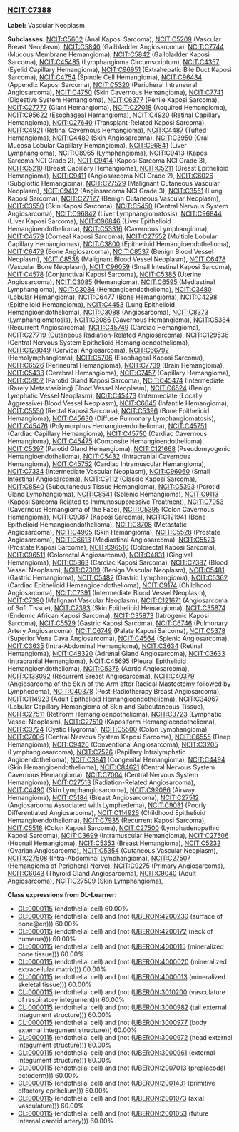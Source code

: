
### [NCIT:C7388](http://purl.obolibrary.org/obo/NCIT_C7388)
**Label:** Vascular Neoplasm

**Subclasses:** [NCIT:C5602](http://purl.obolibrary.org/obo/NCIT_C5602) (Anal Kaposi Sarcoma), [NCIT:C5209](http://purl.obolibrary.org/obo/NCIT_C5209) (Vascular Breast Neoplasm), [NCIT:C5840](http://purl.obolibrary.org/obo/NCIT_C5840) (Gallbladder Angiosarcoma), [NCIT:C7744](http://purl.obolibrary.org/obo/NCIT_C7744) (Mucous Membrane Hemangioma), [NCIT:C5842](http://purl.obolibrary.org/obo/NCIT_C5842) (Gallbladder Kaposi Sarcoma), [NCIT:C45485](http://purl.obolibrary.org/obo/NCIT_C45485) (Lymphangioma Circumscriptum), [NCIT:C4357](http://purl.obolibrary.org/obo/NCIT_C4357) (Eyelid Capillary Hemangioma), [NCIT:C96951](http://purl.obolibrary.org/obo/NCIT_C96951) (Extrahepatic Bile Duct Kaposi Sarcoma), [NCIT:C4754](http://purl.obolibrary.org/obo/NCIT_C4754) (Spindle Cell Hemangioma), [NCIT:C96434](http://purl.obolibrary.org/obo/NCIT_C96434) (Appendix Kaposi Sarcoma), [NCIT:C5320](http://purl.obolibrary.org/obo/NCIT_C5320) (Peripheral Intraneural Angiosarcoma), [NCIT:C4750](http://purl.obolibrary.org/obo/NCIT_C4750) (Skin Cavernous Hemangioma), [NCIT:C7741](http://purl.obolibrary.org/obo/NCIT_C7741) (Digestive System Hemangioma), [NCIT:C6377](http://purl.obolibrary.org/obo/NCIT_C6377) (Penile Kaposi Sarcoma), [NCIT:C27777](http://purl.obolibrary.org/obo/NCIT_C27777) (Giant Hemangioma), [NCIT:C27018](http://purl.obolibrary.org/obo/NCIT_C27018) (Acquired Hemangioma), [NCIT:C95622](http://purl.obolibrary.org/obo/NCIT_C95622) (Esophageal Hemangioma), [NCIT:C4920](http://purl.obolibrary.org/obo/NCIT_C4920) (Retinal Capillary Hemangioma), [NCIT:C27640](http://purl.obolibrary.org/obo/NCIT_C27640) (Transplant-Related Kaposi Sarcoma), [NCIT:C4921](http://purl.obolibrary.org/obo/NCIT_C4921) (Retinal Cavernous Hemangioma), [NCIT:C4487](http://purl.obolibrary.org/obo/NCIT_C4487) (Tufted Hemangioma), [NCIT:C4489](http://purl.obolibrary.org/obo/NCIT_C4489) (Skin Angiosarcoma), [NCIT:C3950](http://purl.obolibrary.org/obo/NCIT_C3950) (Oral Mucosa Lobular Capillary Hemangioma), [NCIT:C96841](http://purl.obolibrary.org/obo/NCIT_C96841) (Liver Lymphangioma), [NCIT:C8965](http://purl.obolibrary.org/obo/NCIT_C8965) (Lymphangioma), [NCIT:C9413](http://purl.obolibrary.org/obo/NCIT_C9413) (Kaposi Sarcoma NCI Grade 2), [NCIT:C9414](http://purl.obolibrary.org/obo/NCIT_C9414) (Kaposi Sarcoma NCI Grade 3), [NCIT:C5210](http://purl.obolibrary.org/obo/NCIT_C5210) (Breast Capillary Hemangioma), [NCIT:C5211](http://purl.obolibrary.org/obo/NCIT_C5211) (Breast Epithelioid Hemangioma), [NCIT:C9411](http://purl.obolibrary.org/obo/NCIT_C9411) (Angiosarcoma NCI Grade 2), [NCIT:C6026](http://purl.obolibrary.org/obo/NCIT_C6026) (Subglottic Hemangioma), [NCIT:C27529](http://purl.obolibrary.org/obo/NCIT_C27529) (Malignant Cutaneous Vascular Neoplasm), [NCIT:C9412](http://purl.obolibrary.org/obo/NCIT_C9412) (Angiosarcoma NCI Grade 3), [NCIT:C3551](http://purl.obolibrary.org/obo/NCIT_C3551) (Lung Kaposi Sarcoma), [NCIT:C27127](http://purl.obolibrary.org/obo/NCIT_C27127) (Benign Cutaneous Vascular Neoplasm), [NCIT:C3550](http://purl.obolibrary.org/obo/NCIT_C3550) (Skin Kaposi Sarcoma), [NCIT:C5450](http://purl.obolibrary.org/obo/NCIT_C5450) (Central Nervous System Angiosarcoma), [NCIT:C96842](http://purl.obolibrary.org/obo/NCIT_C96842) (Liver Lymphangiomatosis), [NCIT:C96844](http://purl.obolibrary.org/obo/NCIT_C96844) (Liver Kaposi Sarcoma), [NCIT:C96846](http://purl.obolibrary.org/obo/NCIT_C96846) (Liver Epithelioid Hemangioendothelioma), [NCIT:C53316](http://purl.obolibrary.org/obo/NCIT_C53316) (Cavernous Lymphangioma), [NCIT:C4579](http://purl.obolibrary.org/obo/NCIT_C4579) (Corneal Kaposi Sarcoma), [NCIT:C27552](http://purl.obolibrary.org/obo/NCIT_C27552) (Multiple Lobular Capillary Hemangiomas), [NCIT:C3800](http://purl.obolibrary.org/obo/NCIT_C3800) (Epithelioid Hemangioendothelioma), [NCIT:C6479](http://purl.obolibrary.org/obo/NCIT_C6479) (Bone Angiosarcoma), [NCIT:C8537](http://purl.obolibrary.org/obo/NCIT_C8537) (Benign Blood Vessel Neoplasm), [NCIT:C8538](http://purl.obolibrary.org/obo/NCIT_C8538) (Malignant Blood Vessel Neoplasm), [NCIT:C6478](http://purl.obolibrary.org/obo/NCIT_C6478) (Vascular Bone Neoplasm), [NCIT:C96059](http://purl.obolibrary.org/obo/NCIT_C96059) (Small Intestinal Kaposi Sarcoma), [NCIT:C4578](http://purl.obolibrary.org/obo/NCIT_C4578) (Conjunctival Kaposi Sarcoma), [NCIT:C5385](http://purl.obolibrary.org/obo/NCIT_C5385) (Uterine Angiosarcoma), [NCIT:C3085](http://purl.obolibrary.org/obo/NCIT_C3085) (Hemangioma), [NCIT:C6595](http://purl.obolibrary.org/obo/NCIT_C6595) (Mediastinal Lymphangioma), [NCIT:C3084](http://purl.obolibrary.org/obo/NCIT_C3084) (Hemangioendothelioma), [NCIT:C3480](http://purl.obolibrary.org/obo/NCIT_C3480) (Lobular Hemangioma), [NCIT:C6477](http://purl.obolibrary.org/obo/NCIT_C6477) (Bone Hemangioma), [NCIT:C4298](http://purl.obolibrary.org/obo/NCIT_C4298) (Epithelioid Hemangioma), [NCIT:C4453](http://purl.obolibrary.org/obo/NCIT_C4453) (Lung Epithelioid Hemangioendothelioma), [NCIT:C3088](http://purl.obolibrary.org/obo/NCIT_C3088) (Angiosarcoma), [NCIT:C8373](http://purl.obolibrary.org/obo/NCIT_C8373) (Lymphangiomatosis), [NCIT:C3086](http://purl.obolibrary.org/obo/NCIT_C3086) (Cavernous Hemangioma), [NCIT:C5384](http://purl.obolibrary.org/obo/NCIT_C5384) (Recurrent Angiosarcoma), [NCIT:C45749](http://purl.obolibrary.org/obo/NCIT_C45749) (Cardiac Hemangioma), [NCIT:C27719](http://purl.obolibrary.org/obo/NCIT_C27719) (Cutaneous Radiation-Related Angiosarcoma), [NCIT:C129536](http://purl.obolibrary.org/obo/NCIT_C129536) (Central Nervous System Epithelioid Hemangioendothelioma), [NCIT:C128049](http://purl.obolibrary.org/obo/NCIT_C128049) (Cervical Angiosarcoma), [NCIT:C66792](http://purl.obolibrary.org/obo/NCIT_C66792) (Hemolymphangioma), [NCIT:C5706](http://purl.obolibrary.org/obo/NCIT_C5706) (Esophageal Kaposi Sarcoma), [NCIT:C6526](http://purl.obolibrary.org/obo/NCIT_C6526) (Perineural Hemangioma), [NCIT:C7739](http://purl.obolibrary.org/obo/NCIT_C7739) (Brain Hemangioma), [NCIT:C5433](http://purl.obolibrary.org/obo/NCIT_C5433) (Cerebral Hemangioma), [NCIT:C7457](http://purl.obolibrary.org/obo/NCIT_C7457) (Capillary Hemangioma), [NCIT:C5952](http://purl.obolibrary.org/obo/NCIT_C5952) (Parotid Gland Kaposi Sarcoma), [NCIT:C45474](http://purl.obolibrary.org/obo/NCIT_C45474) (Intermediate (Rarely Metastasizing) Blood Vessel Neoplasm), [NCIT:C6524](http://purl.obolibrary.org/obo/NCIT_C6524) (Benign Lymphatic Vessel Neoplasm), [NCIT:C45473](http://purl.obolibrary.org/obo/NCIT_C45473) (Intermediate (Locally Aggressive) Blood Vessel Neoplasm), [NCIT:C6645](http://purl.obolibrary.org/obo/NCIT_C6645) (Infantile Hemangioma), [NCIT:C5550](http://purl.obolibrary.org/obo/NCIT_C5550) (Rectal Kaposi Sarcoma), [NCIT:C5396](http://purl.obolibrary.org/obo/NCIT_C5396) (Bone Epithelioid Hemangioma), [NCIT:C45630](http://purl.obolibrary.org/obo/NCIT_C45630) (Diffuse Pulmonary Lymphangiomatosis), [NCIT:C45476](http://purl.obolibrary.org/obo/NCIT_C45476) (Polymorphus Hemangioendothelioma), [NCIT:C45751](http://purl.obolibrary.org/obo/NCIT_C45751) (Cardiac Capillary Hemangioma), [NCIT:C45750](http://purl.obolibrary.org/obo/NCIT_C45750) (Cardiac Cavernous Hemangioma), [NCIT:C45475](http://purl.obolibrary.org/obo/NCIT_C45475) (Composite Hemangioendothelioma), [NCIT:C5397](http://purl.obolibrary.org/obo/NCIT_C5397) (Parotid Gland Hemangioma), [NCIT:C121668](http://purl.obolibrary.org/obo/NCIT_C121668) (Pseudomyogenic Hemangioendothelioma), [NCIT:C5432](http://purl.obolibrary.org/obo/NCIT_C5432) (Intracranial Cavernous Hemangioma), [NCIT:C45752](http://purl.obolibrary.org/obo/NCIT_C45752) (Cardiac Intramuscular Hemangioma), [NCIT:C7334](http://purl.obolibrary.org/obo/NCIT_C7334) (Intermediate Vascular Neoplasm), [NCIT:C96060](http://purl.obolibrary.org/obo/NCIT_C96060) (Small Intestinal Angiosarcoma), [NCIT:C9112](http://purl.obolibrary.org/obo/NCIT_C9112) (Classic Kaposi Sarcoma), [NCIT:C8540](http://purl.obolibrary.org/obo/NCIT_C8540) (Subcutaneous Tissue Hemangioma), [NCIT:C5393](http://purl.obolibrary.org/obo/NCIT_C5393) (Parotid Gland Lymphangioma), [NCIT:C8541](http://purl.obolibrary.org/obo/NCIT_C8541) (Splenic Hemangioma), [NCIT:C9113](http://purl.obolibrary.org/obo/NCIT_C9113) (Kaposi Sarcoma Related to Immunosuppressive Treatment), [NCIT:C7053](http://purl.obolibrary.org/obo/NCIT_C7053) (Cavernous Hemangioma of the Face), [NCIT:C5395](http://purl.obolibrary.org/obo/NCIT_C5395) (Colon Cavernous Hemangioma), [NCIT:C9087](http://purl.obolibrary.org/obo/NCIT_C9087) (Kaposi Sarcoma), [NCIT:C121941](http://purl.obolibrary.org/obo/NCIT_C121941) (Bone Epithelioid Hemangioendothelioma), [NCIT:C8708](http://purl.obolibrary.org/obo/NCIT_C8708) (Metastatic Angiosarcoma), [NCIT:C4905](http://purl.obolibrary.org/obo/NCIT_C4905) (Skin Hemangioma), [NCIT:C5528](http://purl.obolibrary.org/obo/NCIT_C5528) (Prostate Angiosarcoma), [NCIT:C6613](http://purl.obolibrary.org/obo/NCIT_C6613) (Mediastinal Angiosarcoma), [NCIT:C5523](http://purl.obolibrary.org/obo/NCIT_C5523) (Prostate Kaposi Sarcoma), [NCIT:C96510](http://purl.obolibrary.org/obo/NCIT_C96510) (Colorectal Kaposi Sarcoma), [NCIT:C96511](http://purl.obolibrary.org/obo/NCIT_C96511) (Colorectal Angiosarcoma), [NCIT:C4831](http://purl.obolibrary.org/obo/NCIT_C4831) (Gingival Hemangioma), [NCIT:C5363](http://purl.obolibrary.org/obo/NCIT_C5363) (Cardiac Kaposi Sarcoma), [NCIT:C7387](http://purl.obolibrary.org/obo/NCIT_C7387) (Blood Vessel Neoplasm), [NCIT:C7389](http://purl.obolibrary.org/obo/NCIT_C7389) (Benign Vascular Neoplasm), [NCIT:C5481](http://purl.obolibrary.org/obo/NCIT_C5481) (Gastric Hemangioma), [NCIT:C5482](http://purl.obolibrary.org/obo/NCIT_C5482) (Gastric Lymphangioma), [NCIT:C5362](http://purl.obolibrary.org/obo/NCIT_C5362) (Cardiac Epithelioid Hemangioendothelioma), [NCIT:C9174](http://purl.obolibrary.org/obo/NCIT_C9174) (Childhood Angiosarcoma), [NCIT:C7391](http://purl.obolibrary.org/obo/NCIT_C7391) (Intermediate Blood Vessel Neoplasm), [NCIT:C7390](http://purl.obolibrary.org/obo/NCIT_C7390) (Malignant Vascular Neoplasm), [NCIT:C121671](http://purl.obolibrary.org/obo/NCIT_C121671) (Angiosarcoma of Soft Tissue), [NCIT:C7393](http://purl.obolibrary.org/obo/NCIT_C7393) (Skin Epithelioid Hemangioma), [NCIT:C35874](http://purl.obolibrary.org/obo/NCIT_C35874) (Endemic African Kaposi Sarcoma), [NCIT:C35873](http://purl.obolibrary.org/obo/NCIT_C35873) (Iatrogenic Kaposi Sarcoma), [NCIT:C5529](http://purl.obolibrary.org/obo/NCIT_C5529) (Gastric Kaposi Sarcoma), [NCIT:C6746](http://purl.obolibrary.org/obo/NCIT_C6746) (Pulmonary Artery Angiosarcoma), [NCIT:C6749](http://purl.obolibrary.org/obo/NCIT_C6749) (Palate Kaposi Sarcoma), [NCIT:C5378](http://purl.obolibrary.org/obo/NCIT_C5378) (Superior Vena Cava Angiosarcoma), [NCIT:C4564](http://purl.obolibrary.org/obo/NCIT_C4564) (Splenic Angiosarcoma), [NCIT:C3635](http://purl.obolibrary.org/obo/NCIT_C3635) (Intra-Abdominal Hemangioma), [NCIT:C3634](http://purl.obolibrary.org/obo/NCIT_C3634) (Retinal Hemangioma), [NCIT:C48320](http://purl.obolibrary.org/obo/NCIT_C48320) (Adrenal Gland Angiosarcoma), [NCIT:C3633](http://purl.obolibrary.org/obo/NCIT_C3633) (Intracranial Hemangioma), [NCIT:C45695](http://purl.obolibrary.org/obo/NCIT_C45695) (Pleural Epithelioid Hemangioendothelioma), [NCIT:C5376](http://purl.obolibrary.org/obo/NCIT_C5376) (Aortic Angiosarcoma), [NCIT:C133092](http://purl.obolibrary.org/obo/NCIT_C133092) (Recurrent Breast Angiosarcoma), [NCIT:C40379](http://purl.obolibrary.org/obo/NCIT_C40379) (Angiosarcoma of the Skin of the Arm after Radical Mastectomy followed by Lymphedema), [NCIT:C40378](http://purl.obolibrary.org/obo/NCIT_C40378) (Post-Radiotherapy Breast Angiosarcoma), [NCIT:C114923](http://purl.obolibrary.org/obo/NCIT_C114923) (Adult Epithelioid Hemangioendothelioma), [NCIT:C34967](http://purl.obolibrary.org/obo/NCIT_C34967) (Lobular Capillary Hemangioma of Skin and Subcutaneous Tissue), [NCIT:C27511](http://purl.obolibrary.org/obo/NCIT_C27511) (Retiform Hemangioendothelioma), [NCIT:C3723](http://purl.obolibrary.org/obo/NCIT_C3723) (Lymphatic Vessel Neoplasm), [NCIT:C27510](http://purl.obolibrary.org/obo/NCIT_C27510) (Kaposiform Hemangioendothelioma), [NCIT:C3724](http://purl.obolibrary.org/obo/NCIT_C3724) (Cystic Hygroma), [NCIT:C5500](http://purl.obolibrary.org/obo/NCIT_C5500) (Colon Lymphangioma), [NCIT:C7006](http://purl.obolibrary.org/obo/NCIT_C7006) (Central Nervous System Kaposi Sarcoma), [NCIT:C6555](http://purl.obolibrary.org/obo/NCIT_C6555) (Deep Hemangioma), [NCIT:C9426](http://purl.obolibrary.org/obo/NCIT_C9426) (Conventional Angiosarcoma), [NCIT:C3205](http://purl.obolibrary.org/obo/NCIT_C3205) (Lymphangiosarcoma), [NCIT:C7526](http://purl.obolibrary.org/obo/NCIT_C7526) (Papillary Intralymphatic Angioendothelioma), [NCIT:C3841](http://purl.obolibrary.org/obo/NCIT_C3841) (Congenital Hemangioma), [NCIT:C4494](http://purl.obolibrary.org/obo/NCIT_C4494) (Skin Hemangioendothelioma), [NCIT:C84621](http://purl.obolibrary.org/obo/NCIT_C84621) (Central Nervous System Cavernous Hemangioma), [NCIT:C7004](http://purl.obolibrary.org/obo/NCIT_C7004) (Central Nervous System Hemangioma), [NCIT:C27513](http://purl.obolibrary.org/obo/NCIT_C27513) (Radiation-Related Angiosarcoma), [NCIT:C4490](http://purl.obolibrary.org/obo/NCIT_C4490) (Skin Lymphangiosarcoma), [NCIT:C99086](http://purl.obolibrary.org/obo/NCIT_C99086) (Airway Hemangioma), [NCIT:C5184](http://purl.obolibrary.org/obo/NCIT_C5184) (Breast Angiosarcoma), [NCIT:C27512](http://purl.obolibrary.org/obo/NCIT_C27512) (Angiosarcoma Associated with Lymphedema), [NCIT:C9031](http://purl.obolibrary.org/obo/NCIT_C9031) (Poorly Differentiated Angiosarcoma), [NCIT:C114926](http://purl.obolibrary.org/obo/NCIT_C114926) (Childhood Epithelioid Hemangioendothelioma), [NCIT:C7935](http://purl.obolibrary.org/obo/NCIT_C7935) (Recurrent Kaposi Sarcoma), [NCIT:C5516](http://purl.obolibrary.org/obo/NCIT_C5516) (Colon Kaposi Sarcoma), [NCIT:C27500](http://purl.obolibrary.org/obo/NCIT_C27500) (Lymphadenopathic Kaposi Sarcoma), [NCIT:C3699](http://purl.obolibrary.org/obo/NCIT_C3699) (Intramuscular Hemangioma), [NCIT:C27506](http://purl.obolibrary.org/obo/NCIT_C27506) (Hobnail Hemangioma), [NCIT:C5353](http://purl.obolibrary.org/obo/NCIT_C5353) (Breast Hemangioma), [NCIT:C5232](http://purl.obolibrary.org/obo/NCIT_C5232) (Ovarian Angiosarcoma), [NCIT:C5354](http://purl.obolibrary.org/obo/NCIT_C5354) (Cutaneous Vascular Neoplasm), [NCIT:C27508](http://purl.obolibrary.org/obo/NCIT_C27508) (Intra-Abdominal Lymphangioma), [NCIT:C27507](http://purl.obolibrary.org/obo/NCIT_C27507) (Hemangioma of Peripheral Nerve), [NCIT:C9275](http://purl.obolibrary.org/obo/NCIT_C9275) (Primary Angiosarcoma), [NCIT:C6043](http://purl.obolibrary.org/obo/NCIT_C6043) (Thyroid Gland Angiosarcoma), [NCIT:C9040](http://purl.obolibrary.org/obo/NCIT_C9040) (Adult Angiosarcoma), [NCIT:C27509](http://purl.obolibrary.org/obo/NCIT_C27509) (Skin Lymphangioma), 

**Class expressions from DL-Learner:**

- [CL:0000115](http://purl.obolibrary.org/obo/CL_0000115) (endothelial cell) 60.00%
- [CL:0000115](http://purl.obolibrary.org/obo/CL_0000115) (endothelial cell) and (not ([UBERON:4200230](http://purl.obolibrary.org/obo/UBERON_4200230) (surface of bone@en))) 60.00%
- [CL:0000115](http://purl.obolibrary.org/obo/CL_0000115) (endothelial cell) and (not ([UBERON:4200172](http://purl.obolibrary.org/obo/UBERON_4200172) (neck of humerus))) 60.00%
- [CL:0000115](http://purl.obolibrary.org/obo/CL_0000115) (endothelial cell) and (not ([UBERON:4000115](http://purl.obolibrary.org/obo/UBERON_4000115) (mineralized bone tissue))) 60.00%
- [CL:0000115](http://purl.obolibrary.org/obo/CL_0000115) (endothelial cell) and (not ([UBERON:4000020](http://purl.obolibrary.org/obo/UBERON_4000020) (mineralized extracellular matrix))) 60.00%
- [CL:0000115](http://purl.obolibrary.org/obo/CL_0000115) (endothelial cell) and (not ([UBERON:4000013](http://purl.obolibrary.org/obo/UBERON_4000013) (mineralized skeletal tissue))) 60.00%
- [CL:0000115](http://purl.obolibrary.org/obo/CL_0000115) (endothelial cell) and (not ([UBERON:3010200](http://purl.obolibrary.org/obo/UBERON_3010200) (vasculature of respiratory integument))) 60.00%
- [CL:0000115](http://purl.obolibrary.org/obo/CL_0000115) (endothelial cell) and (not ([UBERON:3000982](http://purl.obolibrary.org/obo/UBERON_3000982) (tail external integument structure))) 60.00%
- [CL:0000115](http://purl.obolibrary.org/obo/CL_0000115) (endothelial cell) and (not ([UBERON:3000977](http://purl.obolibrary.org/obo/UBERON_3000977) (body external integument structure))) 60.00%
- [CL:0000115](http://purl.obolibrary.org/obo/CL_0000115) (endothelial cell) and (not ([UBERON:3000972](http://purl.obolibrary.org/obo/UBERON_3000972) (head external integument structure))) 60.00%
- [CL:0000115](http://purl.obolibrary.org/obo/CL_0000115) (endothelial cell) and (not ([UBERON:3000961](http://purl.obolibrary.org/obo/UBERON_3000961) (external integument structure))) 60.00%
- [CL:0000115](http://purl.obolibrary.org/obo/CL_0000115) (endothelial cell) and (not ([UBERON:2007013](http://purl.obolibrary.org/obo/UBERON_2007013) (preplacodal ectoderm))) 60.00%
- [CL:0000115](http://purl.obolibrary.org/obo/CL_0000115) (endothelial cell) and (not ([UBERON:2001431](http://purl.obolibrary.org/obo/UBERON_2001431) (primitive olfactory epithelium))) 60.00%
- [CL:0000115](http://purl.obolibrary.org/obo/CL_0000115) (endothelial cell) and (not ([UBERON:2001073](http://purl.obolibrary.org/obo/UBERON_2001073) (axial vasculature))) 60.00%
- [CL:0000115](http://purl.obolibrary.org/obo/CL_0000115) (endothelial cell) and (not ([UBERON:2001053](http://purl.obolibrary.org/obo/UBERON_2001053) (future internal carotid artery))) 60.00%


